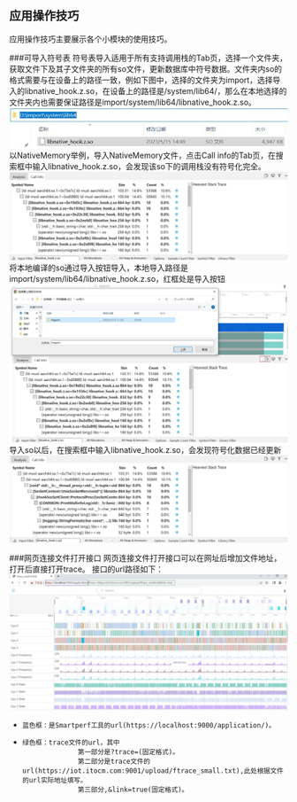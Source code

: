 ## 应用操作技巧
 应用操作技巧主要展示各个小模块的使用技巧。

###可导入符号表
符号表导入适用于所有支持调用栈的Tab页，选择一个文件夹，获取文件下及其子文件夹的所有so文件，更新数据库中符号数据。文件夹内so的格式需要与在设备上的路径一致，例如下图中，选择的文件夹为import，选择导入的libnative_hook.z.so，在设备上的路径是/system/lib64/，那么在本地选择的文件夹内也需要保证路径是import/system/lib64/libnative_hook.z.so。
![GitHub Logo](../../figures/OperationSkills/Operation_soimport_dir.jpg)
以NativeMemory举例，导入NativeMemory文件，点击Call info的Tab页，在搜索框中输入libnative_hook.z.so，会发现该so下的调用栈没有符号化完全。
![GitHub Logo](../../figures/OperationSkills/Operation_soimport_nativehook.jpg)
将本地编译的so通过导入按钮导入，本地导入路径是import/system/lib64/libnative_hook.z.so，红框处是导入按钮
![GitHub Logo](../../figures/OperationSkills/Operation_soimport_local.jpg)
导入so以后，在搜索框中输入libnative_hook.z.so，会发现符号化数据已经更新
![GitHub Logo](../../figures/OperationSkills/Operation_soimport_new.jpg)

###网页连接文件打开接口
网页连接文件打开接口可以在网址后增加文件地址，打开后直接打开trace。
接口的url路径如下：
![GitHub Logo](../../figures/OperationSkills/Opertion_urltrace.jpg)

+     蓝色框：是Smartperf工具的url(https://localhost:9000/application/)。
+     绿色框：trace文件的url，其中
                    第一部分是?trace=(固定格式)。
                    第二部分是trace文件的url(https://iot.itocm.com:9001/upload/ftrace_small.txt),此处根据文件的url实际地址填写。
                    第三部分,&link=true(固定格式)。
